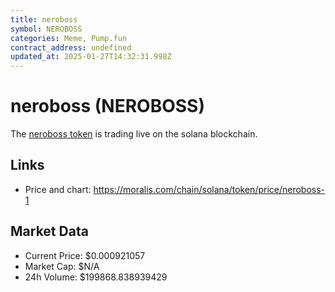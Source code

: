 ```yaml
---
title: neroboss
symbol: NEROBOSS
categories: Meme, Pump.fun
contract_address: undefined
updated_at: 2025-01-27T14:32:31.998Z
---
```


# neroboss (NEROBOSS)
The [neroboss token](https://moralis.com/chain/solana/token/price/neroboss-1) is trading live on the solana blockchain.

## Links
- Price and chart: https://moralis.com/chain/solana/token/price/neroboss-1

## Market Data
- Current Price: $0.000921057
- Market Cap: $N/A
- 24h Volume: $199868.838939429
